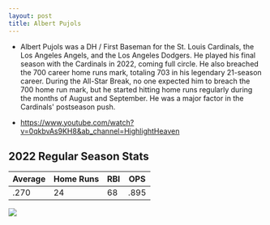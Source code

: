 ```yaml
---
layout: post
title: Albert Pujols
---
```


- Albert Pujols was a DH / First Baseman for the St. Louis Cardinals, the Los Angeles Angels, and the Los Angeles Dodgers. He played his final season with the Cardinals in 2022, coming full circle. He also breached the 700 career home runs mark, totaling 703 in his legendary 21-season career. During the All-Star Break, no one expected him to breach the 700 home run mark, but he started hitting home runs regularly during the months of August and September. He was a major factor in the Cardinals' postseason push. 

- https://www.youtube.com/watch?v=0qkbvAs9KH8&ab_channel=HighlightHeaven


## 2022 Regular Season Stats ##

| Average | Home Runs | RBI | OPS | 
| ------- | --------- | --- | --- |
| .270 | 24 | 68 | .895 | 

![](vscode-remote://wsl%2Bubuntu/mnt/c/Users/rohan/vscode/FrontendRepository/images/pujols.png)